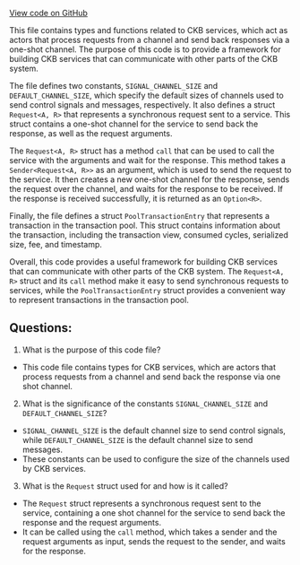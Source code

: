 [View code on GitHub](https://github.com/nervosnetwork/ckb/blob/develop/util/types/src/core/service.rs)

This file contains types and functions related to CKB services, which act as actors that process requests from a channel and send back responses via a one-shot channel. The purpose of this code is to provide a framework for building CKB services that can communicate with other parts of the CKB system.

The file defines two constants, `SIGNAL_CHANNEL_SIZE` and `DEFAULT_CHANNEL_SIZE`, which specify the default sizes of channels used to send control signals and messages, respectively. It also defines a struct `Request<A, R>` that represents a synchronous request sent to a service. This struct contains a one-shot channel for the service to send back the response, as well as the request arguments.

The `Request<A, R>` struct has a method `call` that can be used to call the service with the arguments and wait for the response. This method takes a `Sender<Request<A, R>>` as an argument, which is used to send the request to the service. It then creates a new one-shot channel for the response, sends the request over the channel, and waits for the response to be received. If the response is received successfully, it is returned as an `Option<R>`.

Finally, the file defines a struct `PoolTransactionEntry` that represents a transaction in the transaction pool. This struct contains information about the transaction, including the transaction view, consumed cycles, serialized size, fee, and timestamp.

Overall, this code provides a useful framework for building CKB services that can communicate with other parts of the CKB system. The `Request<A, R>` struct and its `call` method make it easy to send synchronous requests to services, while the `PoolTransactionEntry` struct provides a convenient way to represent transactions in the transaction pool.
## Questions:
 1. What is the purpose of this code file?
- This code file contains types for CKB services, which are actors that process requests from a channel and send back the response via one shot channel.

2. What is the significance of the constants `SIGNAL_CHANNEL_SIZE` and `DEFAULT_CHANNEL_SIZE`?
- `SIGNAL_CHANNEL_SIZE` is the default channel size to send control signals, while `DEFAULT_CHANNEL_SIZE` is the default channel size to send messages.
- These constants can be used to configure the size of the channels used by CKB services.

3. What is the `Request` struct used for and how is it called?
- The `Request` struct represents a synchronous request sent to the service, containing a one shot channel for the service to send back the response and the request arguments.
- It can be called using the `call` method, which takes a sender and the request arguments as input, sends the request to the sender, and waits for the response.
